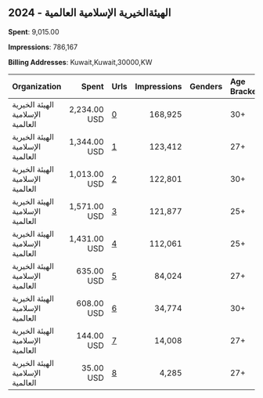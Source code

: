 ## 2024 - الهيئةالخيرية الإسلامية العالمية 
**Spent**: 9,015.00

**Impressions**: 786,167

**Billing Addresses**: Kuwait,Kuwait,30000,KW

|Organization|Spent|Urls|Impressions|Genders|Age Brackets|Country Codes|
|:---|---:|:---|---:|:---|:---|:---|
|الهيئة الخيرية الإسلامية العالمية|2,234.00 USD|[0](https://www.snap.com/political-ads/asset/204544bae886e373b02521835bc4deab07877b84facf3bd05d1b1ad400fdf957?mediaType=jpeg)|168,925||30+|kuwait|
|الهيئة الخيرية الإسلامية العالمية|1,344.00 USD|[1](https://www.snap.com/political-ads/asset/c72c3f1d67ce589453f2cdb3ffc1192db3ae00946f76bb6a9ecbf6000632eb1d?mediaType=mp4)|123,412||27+|kuwait|
|الهيئة الخيرية الإسلامية العالمية|1,013.00 USD|[2](https://www.snap.com/political-ads/asset/30edf2083390d8ed3413a6312ab23fb26845cd1d87177c050d9f5c418f3a2978?mediaType=mp4)|122,801||30+|kuwait|
|الهيئة الخيرية الإسلامية العالمية|1,571.00 USD|[3](https://www.snap.com/political-ads/asset/5cc0031620704a714afbdb5d4cec8f28daea55049ae2f9ed796d9c528b4a6434?mediaType=jpg)|121,877||25+|kuwait|
|الهيئة الخيرية الإسلامية العالمية|1,431.00 USD|[4](https://www.snap.com/political-ads/asset/6e0d9505fcce95664f6fedb666c06196f0b34c4159600b7e87568239711e4a42?mediaType=jpg)|112,061||25+|kuwait|
|الهيئة الخيرية الإسلامية العالمية|635.00 USD|[5](https://www.snap.com/political-ads/asset/537d64e1fbd5673fe51c8084545bbcedc2022575c1d05ba16d50c8176b9e2144?mediaType=mp4)|84,024||27+|kuwait|
|الهيئة الخيرية الإسلامية العالمية|608.00 USD|[6](https://www.snap.com/political-ads/asset/ca3f83d4235af6cefb0437d10afb2dfe1e05c5c19263650532f9a76a55d067a7?mediaType=jpg)|34,774||30+|kuwait|
|الهيئة الخيرية الإسلامية العالمية|144.00 USD|[7](https://www.snap.com/political-ads/asset/a2519661a6f4a6dafe510d09cdb0e339baa0df6071c4711375291c3abf249c8f?mediaType=mp4)|14,008||27+|kuwait|
|الهيئة الخيرية الإسلامية العالمية|35.00 USD|[8](https://www.snap.com/political-ads/asset/537d64e1fbd5673fe51c8084545bbcedc2022575c1d05ba16d50c8176b9e2144?mediaType=mp4)|4,285||27+|kuwait|

